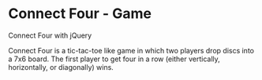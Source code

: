 # Connect Four - Game 
Connect Four with jQuery

Connect Four is a tic-tac-toe like game in which two players drop discs into a 7x6 board. The first player to get four in a row (either vertically, horizontally, or diagonally) wins.
